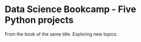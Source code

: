 # Data Science Bookcamp - Five Python projects

From the book of the same title. Exploring new topics.